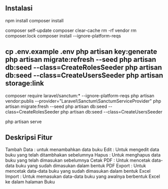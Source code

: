 
## Instalasi

npm install
composer install

composer self-update
composer clear-cache
rm -rf vendor
rm composer.lock
composer install --ignore-platform-reqs

cp .env.example .env
php artisan key:generate
php artisan migrate:refresh --seed
php artisan db:seed --class=CreateRolesSeeder
php artisan db:seed --class=CreateUsersSeeder
php artisan storage:link
---
composer require laravel/sanctum:* --ignore-platform-reqs
php artisan vendor:publis --provider="Laravel\Sanctum\SanctumServiceProvider"
php artisan migrate:fresh --seed
php artisan db:seed --class=CreateRolesSeeder
php artisan db:seed --class=CreateUsersSeeder

php artisan serve

## Deskripsi Fitur

Tambah Data     : untuk menambahkan data buku 
Edit            : Untuk mengedit data buku yang telah ditambhakan sebelumnya
Hapus           : Untuk menghapus data buku yang telah dimasukan sebelumnya
Cetak PDF       : Untuk mencetak data-data buku yang sudah dimasukan dalam bentuk PDF
Export          : Untuk mencetak data-data buku yang sudah dimasukan dalam bentuk Excel
Import          : Untuk memasukan data-data buku yang awalnya berbentuk Excel ke dalam halaman Buku
